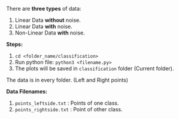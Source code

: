 There are **three types** of data:

1. Linear Data **without** noise.
2. Linear Data **with** noise.
3. Non-Linear Data **with** noise.

**Steps:**

1. `cd <folder_name/classification>`
2. Run python file: `python3 <filename.py>`
3. The plots will be saved in `classification` folder (Current folder).

The data is in every folder. (Left and Right points)

**Data Filenames:**

1. `points_leftside.txt` : Points of one class.
2. `points_rightside.txt` : Point of other class.


